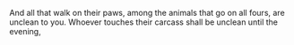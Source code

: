 And all that walk on their paws, among the animals that go on all fours, are unclean to you. Whoever touches their carcass shall be unclean until the evening,

